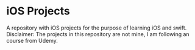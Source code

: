 # iOS Projects

A repository with iOS projects for the purpose of learning iOS and swift. <br />
Disclaimer: The projects in this repository are not mine, I am following an course from Udemy.
